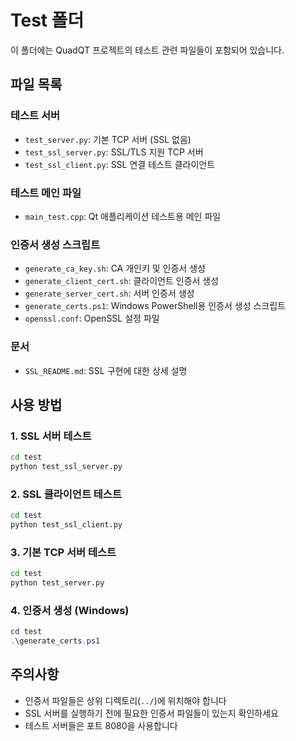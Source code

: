 # Test 폴더

이 폴더에는 QuadQT 프로젝트의 테스트 관련 파일들이 포함되어 있습니다.

## 파일 목록

### 테스트 서버
- `test_server.py`: 기본 TCP 서버 (SSL 없음)
- `test_ssl_server.py`: SSL/TLS 지원 TCP 서버
- `test_ssl_client.py`: SSL 연결 테스트 클라이언트

### 테스트 메인 파일
- `main_test.cpp`: Qt 애플리케이션 테스트용 메인 파일

### 인증서 생성 스크립트
- `generate_ca_key.sh`: CA 개인키 및 인증서 생성
- `generate_client_cert.sh`: 클라이언트 인증서 생성
- `generate_server_cert.sh`: 서버 인증서 생성
- `generate_certs.ps1`: Windows PowerShell용 인증서 생성 스크립트
- `openssl.conf`: OpenSSL 설정 파일

### 문서
- `SSL_README.md`: SSL 구현에 대한 상세 설명

## 사용 방법

### 1. SSL 서버 테스트
```bash
cd test
python test_ssl_server.py
```

### 2. SSL 클라이언트 테스트
```bash
cd test
python test_ssl_client.py
```

### 3. 기본 TCP 서버 테스트
```bash
cd test
python test_server.py
```

### 4. 인증서 생성 (Windows)
```powershell
cd test
.\generate_certs.ps1
```

## 주의사항

- 인증서 파일들은 상위 디렉토리(`../`)에 위치해야 합니다
- SSL 서버를 실행하기 전에 필요한 인증서 파일들이 있는지 확인하세요
- 테스트 서버들은 포트 8080을 사용합니다